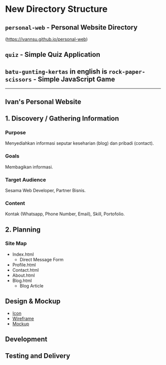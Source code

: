 # New Directory Structure

## `personal-web` - Personal Website Directory
(https://ivannsu.github.io/personal-web)

## `quiz` - Simple Quiz Application

## `batu-gunting-kertas` in english is `rock-paper-scissors` - Simple JavaScript Game

<hr/>

## Ivan's Personal Website

## 1. Discovery / Gathering Information

### Purpose
Menyediahkan informasi seputar keseharian (blog) dan pribadi (contact).

### Goals
Membagikan informasi.

### Target Audience
Sesama Web Developer, Partner Bisnis.

### Content
Kontak (Whatsapp, Phone Number, Email), Skill, Portofolio.

## 2. Planning

### Site Map
- Index.html
  * Direct Message Form
- Profile.html
- Contact.html
- About.html
- Blog.html
  * Blog Article

## Design & Mockup
- [Icon](https://example.com)
- [Wireframe](https://example.com)
- [Mockup](https://example.com)

## Development

## Testing and Delivery



 
